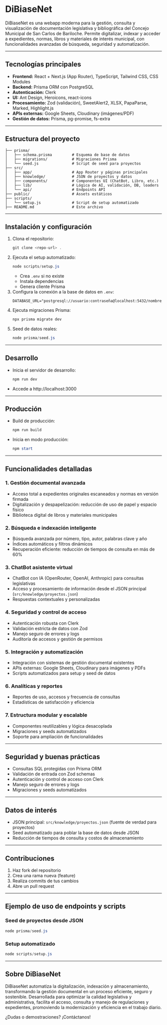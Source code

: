 
# DiBiaseNet

DiBiaseNet es una webapp moderna para la gestión, consulta y visualización de documentación legislativa y bibliográfica del Concejo Municipal de San Carlos de Bariloche. Permite digitalizar, indexar y acceder a expedientes, normas, libros y materiales de interés municipal, con funcionalidades avanzadas de búsqueda, seguridad y automatización.

---

## Tecnologías principales

- **Frontend:** React + Next.js (App Router), TypeScript, Tailwind CSS, CSS Modules
- **Backend:** Prisma ORM con PostgreSQL
- **Autenticación:** Clerk
- **UI:** Ant Design, Heroicons, react-icons
- **Procesamiento:** Zod (validación), SweetAlert2, XLSX, PapaParse, Marked, Highlight.js
- **APIs externas:** Google Sheets, Cloudinary (imágenes/PDF)
- **Gestión de datos:** Prisma, pg-promise, fs-extra

---

## Estructura del proyecto

```
├── prisma/
│   ├── schema.prisma         # Esquema de base de datos
│   ├── migrations/           # Migraciones Prisma
│   └── seed.js               # Script de seed para proyectos
├── src/
│   ├── app/                  # App Router y páginas principales
│   ├── knowledge/            # JSON de proyectos y datos
│   ├── components/           # Componentes UI (ChatBot, Libro, etc.)
│   ├── lib/                  # Lógica de AI, validación, DB, loaders
│   └── api/                  # Endpoints API
├── public/                   # Assets estáticos
├── scripts/
│   └── setup.js              # Script de setup automatizado
├── README.md                 # Este archivo
```

---

## Instalación y configuración

1. Clona el repositorio:
   ```powershell
   git clone <repo-url> .
   ```
2. Ejecuta el setup automatizado:
   ```powershell
   node scripts/setup.js
   ```
   - Crea `.env` si no existe
   - Instala dependencias
   - Genera cliente Prisma
3. Configura la conexión a la base de datos en `.env`:
   ```dotenv
   DATABASE_URL="postgresql://usuario:contraseña@localhost:5432/nombre_db"
   ```
4. Ejecuta migraciones Prisma:
   ```powershell
   npx prisma migrate dev
   ```
5. Seed de datos reales:
   ```powershell
   node prisma/seed.js
   ```

---

## Desarrollo

- Inicia el servidor de desarrollo:
  ```powershell
  npm run dev
  ```
- Accede a http://localhost:3000

---

## Producción

- Build de producción:
  ```powershell
  npm run build
  ```
- Inicia en modo producción:
  ```powershell
  npm start
  ```

---

## Funcionalidades detalladas

### 1. Gestión documental avanzada
- Acceso total a expedientes originales escaneados y normas en versión firmada
- Digitalización y despapelización: reducción de uso de papel y espacio físico
- Biblioteca digital de libros y materiales municipales

### 2. Búsqueda e indexación inteligente
- Búsqueda avanzada por número, tipo, autor, palabras clave y año
- Índices automáticos y filtros dinámicos
- Recuperación eficiente: reducción de tiempos de consulta en más de 60%

### 3. ChatBot asistente virtual
- ChatBot con IA (OpenRouter, OpenAI, Anthropic) para consultas legislativas
- Acceso y procesamiento de información desde el JSON principal (`src/knowledge/proyectos.json`)
- Respuestas contextuales y personalizadas

### 4. Seguridad y control de acceso
- Autenticación robusta con Clerk
- Validación estricta de datos con Zod
- Manejo seguro de errores y logs
- Auditoría de accesos y gestión de permisos

### 5. Integración y automatización
- Integración con sistemas de gestión documental existentes
- APIs externas: Google Sheets, Cloudinary para imágenes y PDFs
- Scripts automatizados para setup y seed de datos

### 6. Analíticas y reportes
- Reportes de uso, accesos y frecuencia de consultas
- Estadísticas de satisfacción y eficiencia

### 7. Estructura modular y escalable
- Componentes reutilizables y lógica desacoplada
- Migraciones y seeds automatizados
- Soporte para ampliación de funcionalidades

---

## Seguridad y buenas prácticas

- Consultas SQL protegidas con Prisma ORM
- Validación de entrada con Zod schemas
- Autenticación y control de acceso con Clerk
- Manejo seguro de errores y logs
- Migraciones y seeds automatizados

---

## Datos de interés

- JSON principal: `src/knowledge/proyectos.json` (fuente de verdad para proyectos)
- Seed automatizado para poblar la base de datos desde JSON
- Reducción de tiempos de consulta y costos de almacenamiento

---

## Contribuciones

1. Haz fork del repositorio
2. Crea una rama nueva (feature)
3. Realiza commits de tus cambios
4. Abre un pull request

---

## Ejemplo de uso de endpoints y scripts

### Seed de proyectos desde JSON
```powershell
node prisma/seed.js
```

### Setup automatizado
```powershell
node scripts/setup.js
```

---

## Sobre DiBiaseNet

DiBiaseNet automatiza la digitalización, indexación y almacenamiento, transformando la gestión documental en un proceso eficiente, seguro y sostenible. Desarrollada para optimizar la calidad legislativa y administrativa, facilita el acceso, consulta y manejo de regulaciones y expedientes, promoviendo la modernización y eficiencia en el trabajo diario.

¿Dudas o demostraciones? ¡Contáctanos!

